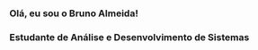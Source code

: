 ### Olá, eu sou o Bruno Almeida!
### Estudante de Análise e Desenvolvimento de Sistemas

<!--
**brunobarbosaalmeida/brunobarbosaalmeida** is a ✨ _special_ ✨ repository because its `README.md` (this file) appears on your GitHub profile.

